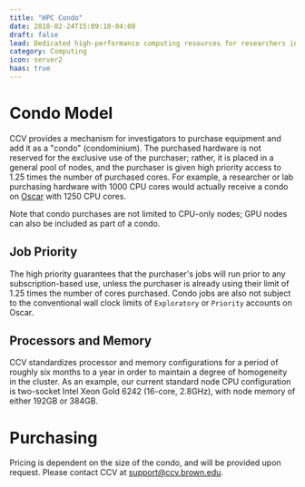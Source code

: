 ```yaml
---
title: "HPC Condo"
date: 2018-02-24T15:09:10-04:00
draft: false
lead: Dedicated high-performance computing resources for researchers in the form of "condos" on the University's main supercomputer, Oscar.  
category: Computing
icon: server2
haas: true
---
```



# Condo Model
CCV provides a mechanism for investigators to purchase equipment and add it as a "condo" (condominium). The purchased hardware is not reserved for the exclusive use of the purchaser; rather, it is placed in a general pool of nodes, and the purchaser is given high priority access to 1.25 times the number of purchased cores. For example, a researcher or lab purchasing hardware with 1000 CPU cores would actually receive a condo on [Oscar](services/infrastructure/oscar/) with 1250 CPU cores. 

Note that condo purchases are not limited to CPU-only nodes; GPU nodes can also be included as part of a condo. 

## Job Priority
The high priority guarantees that the purchaser's jobs will run prior to any subscription-based use, unless the purchaser is already using their limit of 1.25 times the number of cores purchased. Condo jobs are also not subject to the conventional wall clock limits of `Exploratory` or `Priority` accounts on Oscar.

## Processors and Memory
CCV standardizes processor and memory configurations for a period of roughly six months to a year in order to maintain a degree of homogeneity in the cluster. As an example, our current standard node CPU configuration is two-socket Intel Xeon Gold 6242 (16-core, 2.8GHz), with node memory of either 192GB or 384GB.

# Purchasing
Pricing is dependent on the size of the condo, and will be provided upon request. Please contact CCV at [support@ccv.brown.edu](mailto:support@ccv.brown.edu).
